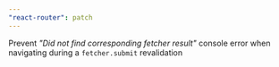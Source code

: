 ```yaml
---
"react-router": patch
---
```


Prevent _"Did not find corresponding fetcher result"_ console error when navigating during a `fetcher.submit` revalidation
